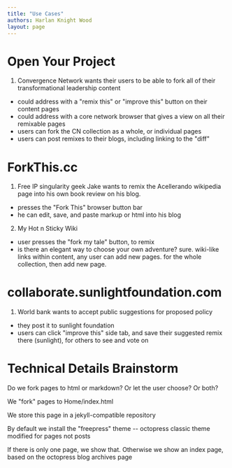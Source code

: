 ```yaml
---
title: "Use Cases"
authors: Harlan Knight Wood
layout: page
---
```


Open Your Project
=================

1. Convergence Network wants their users to be able to fork all of their transformational leadership content
  - could address with a "remix this" or "improve this" button on their content pages
  - could address with a core network browser that gives a view on all their remixable pages
  - users can fork the CN collection as a whole, or individual pages
  - users can post remixes to their blogs, including linking to the "diff"


ForkThis.cc
===========  

1. Free IP singularity geek Jake wants to remix the Acellerando wikipedia page into his own book review on his blog.
  - presses the "Fork This" browser button bar
  - he can edit, save, and paste markup or html into his blog
  
2. My Hot n Sticky Wiki
  - user presses the "fork my tale" button, to remix
  - is there an elegant way to choose your own adventure?  sure.  wiki-like links within content, any user can add new pages.  for the whole collection, then add new page.


collaborate.sunlightfoundation.com
==================================

1. World bank wants to accept public suggestions for proposed policy 
  - they post it to sunlight foundation
  - users can click "improve this" side tab, and save their suggested remix there (sunlight), for others to see and vote on


Technical Details Brainstorm
============================

Do we fork pages to html or markdown?  Or let the user choose?  Or both? 

We "fork" pages to Home/index.html

We store this page in a jekyll-compatible repository

By default we install the "freepress" theme -- octopress classic theme modified for pages not posts

If there is only one page, we show that.  Otherwise we show an index page, based on the octopress blog archives page

